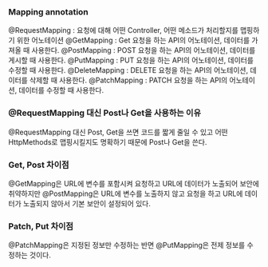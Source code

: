 ### Mapping annotation

@RequestMapping : 요청에 대해 어떤 Controller, 어떤 메소드가 처리할지를 맵핑하기 위한 어노테이션
@GetMapping : Get 요청을 하는 API의 어노테이션, 데이터를 가져올 때 사용한다.
@PostMapping : POST 요청을 하는 API의 어노테이션, 데이터를 게시할 때 사용한다.
@PutMapping : PUT 요청을 하는 API의 어노테이션, 데이터를 수정할 때 사용한다.
@DeleteMapping : DELETE 요청을 하는 API의 어노테이션, 데이터를 삭제할 때 사용한다.
@PatchMapping : PATCH 요청을 하는 API의 어노테이션, 데이터를 수정할 때 사용한다.

### @RequestMapping 대신 Post나 Get을 사용하는 이유

@RequestMapping 대신 Post, Get을 쓰면 코드를 짧게 줄일 수 있고 어떤 HttpMethods로 맵핑시킬지도 명확하기 때문에 Post나 Get을 쓴다.

### Get, Post 차이점

@GetMapping은 URL에 변수를 포함시켜 요청하고 URL에 데이터가 노출되어 보안에 취약하지만 @PostMapping은 URL에 변수를 노출하지 않고 요청을 하고 URL에 데이터가 노출되지 않아서 기본 보안이 설정되어 있다.

### Patch, Put 차이점

@PatchMapping은 지정된 정보만 수정하는 반면 @PutMapping은 전제 정보를 수정하는 것이다.

